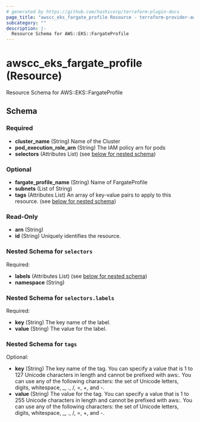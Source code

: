 ```yaml
---
# generated by https://github.com/hashicorp/terraform-plugin-docs
page_title: "awscc_eks_fargate_profile Resource - terraform-provider-awscc"
subcategory: ""
description: |-
  Resource Schema for AWS::EKS::FargateProfile
---
```


# awscc_eks_fargate_profile (Resource)

Resource Schema for AWS::EKS::FargateProfile



<!-- schema generated by tfplugindocs -->
## Schema

### Required

- **cluster_name** (String) Name of the Cluster
- **pod_execution_role_arn** (String) The IAM policy arn for pods
- **selectors** (Attributes List) (see [below for nested schema](#nestedatt--selectors))

### Optional

- **fargate_profile_name** (String) Name of FargateProfile
- **subnets** (List of String)
- **tags** (Attributes List) An array of key-value pairs to apply to this resource. (see [below for nested schema](#nestedatt--tags))

### Read-Only

- **arn** (String)
- **id** (String) Uniquely identifies the resource.

<a id="nestedatt--selectors"></a>
### Nested Schema for `selectors`

Required:

- **labels** (Attributes List) (see [below for nested schema](#nestedatt--selectors--labels))
- **namespace** (String)

<a id="nestedatt--selectors--labels"></a>
### Nested Schema for `selectors.labels`

Required:

- **key** (String) The key name of the label.
- **value** (String) The value for the label.



<a id="nestedatt--tags"></a>
### Nested Schema for `tags`

Optional:

- **key** (String) The key name of the tag. You can specify a value that is 1 to 127 Unicode characters in length and cannot be prefixed with aws:. You can use any of the following characters: the set of Unicode letters, digits, whitespace, _, ., /, =, +, and -.
- **value** (String) The value for the tag. You can specify a value that is 1 to 255 Unicode characters in length and cannot be prefixed with aws:. You can use any of the following characters: the set of Unicode letters, digits, whitespace, _, ., /, =, +, and -.


